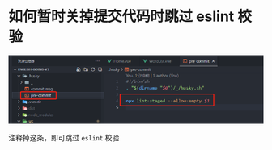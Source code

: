 # 如何暂时关掉提交代码时跳过 eslint 校验

![image-20240306105151094](./assets/关闭eslint校验/image-20240306105151094.png)

注释掉这条，即可跳过 `eslint` 校验